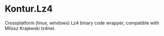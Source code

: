 # Kontur.Lz4

Crossplatform (linux, windows) Lz4 binary code wrapper, compatible with Milosz Krajewski lz4net.

